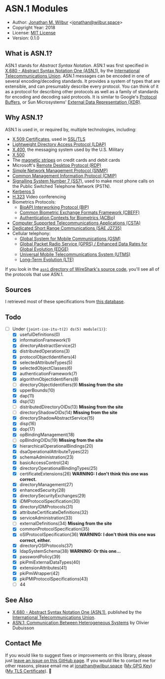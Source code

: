 # ASN.1 Modules

* Author: [Jonathan M. Wilbur](https://jonathan.wilbur.space) <[jonathan@wilbur.space](mailto:jonathan@wilbur.space)>
* Copyright Year: 2018
* License: [MIT License](https://mit-license.org/)
* Version: 0.1.0

## What is ASN.1?

ASN.1 stands for *Abstract Syntax Notation*. ASN.1 was first specified in
[X.680 - Abstract Syntax Notation One (ASN.1)](https://www.itu.int/rec/T-REC-X.680/en),
by the [International Telecommunications Union](https://www.itu.int/en/pages/default.aspx).
ASN.1 messages can be encoded in one of several encoding/decoding standards.
It provides a system of types that are extensible, and can presumably describe
every protocol. You can think of it as a protocol for describing other protocols
as well as a family of standards for encoding and decoding said protocols.
It is similar to Google's [Protocol Buffers](https://developers.google.com/protocol-buffers/),
or Sun Microsystems' [External Data Representation (XDR)](https://tools.ietf.org/html/rfc1014).

## Why ASN.1?

ASN.1 is used in, or required by, multiple technologies, including:

* [X.509 Certificates](https://www.itu.int/rec/T-REC-X.509-201610-I/en), used in [SSL/TLS](https://tools.ietf.org/html/rfc5246)
* [Lightweight Directory Access Protocol (LDAP)](https://www.ietf.org/rfc/rfc4511.txt)
* [X.400](https://www.itu.int/rec/T-REC-X.400/en), the messaging system used by the U.S. Military
* [X.500](https://www.itu.int/rec/T-REC-X.500-201610-I/en)
* The [magnetic stripes](https://www.iso.org/standard/43317.html) on credit cards and debit cards
* Microsoft's [Remote Desktop Protocol (RDP)](https://msdn.microsoft.com/en-us/library/mt242409.aspx)
* [Simple Network Management Protocol (SNMP)](https://www.ietf.org/rfc/rfc1157.txt)
* [Common Management Information Protocol (CMIP)](https://www.itu.int/rec/T-REC-X.711/en)
* [Signalling System Number 7 (SS7)](https://www.itu.int/rec/T-REC-Q.700-199303-I/en),
  used to make most phone calls on the Public Switched Telephone Network (PSTN).
* [Kerberos 5](https://tools.ietf.org/html/rfc4120)
* [H.323](https://www.itu.int/rec/T-REC-H.323-200912-I/en) Video conferencing
* Biometrics Protocols:
  * [BioAPI Interworking Protocol (BIP)](https://www.iso.org/standard/43611.html)
  * [Common Biometric Exchange Formats Framework (CBEFF)](http://nvlpubs.nist.gov/nistpubs/Legacy/IR/nistir6529-a.pdf)
  * [Authentication Contexts for Biometrics (ACBio)](https://www.iso.org/standard/41531.html)
* [Computer Supported Telecommunications Applications (CSTA)](https://www.ecma-international.org/activities/Communications/TG11/cstaIII.htm)
* [Dedicated Short Range Communications (SAE J2735)](http://standards.sae.org/j2735_200911/)
* Cellular telephony:
  * [Global System for Mobile Communications (GSM)](http://www.ttfn.net/techno/smartcards/gsm11-11.pdf)
  * [Global Packet Radio Service (GPRS) / Enhanced Data Rates for Global Evolution (EDGE)](http://www.3gpp.org/technologies/keywords-acronyms/102-gprs-edge)
  * [Universal Mobile Telecommunications System (UTMS)](http://www.3gpp.org/DynaReport/25-series.htm)
  * [Long-Term Evolution (LTE)](http://www.3gpp.org/technologies/keywords-acronyms/98-lte)

If you look in the
[`asn1` directory of WireShark's source code](https://github.com/wireshark/wireshark/tree/master/epan/dissectors/asn1),
you'll see all of the protocols that use ASN.1.

## Sources

I retrieved most of these specifications from
[this database](https://www.itu.int/ITU-T/recommendations/fl.aspx?lang=1).

## Todo

- [ ] Under `{joint-iso-itu-t(2) ds(5) module(1)}`:
  - [x] usefulDefinitions(0)
  - [x] informationFramework(1)
  - [x] directoryAbstractService(2)
  - [x] distributedOperations(3)
  - [x] protocolObjectIdentifiers(4)
  - [x] selectedAttributeTypes(5)
  - [x] selectedObjectClasses(6)
  - [x] authenticationFramework(7)
  - [x] algorithmObjectIdentifiers(8)
  - [ ] directoryObjectIdentifiers(9) **Missing from the site**
  - [x] upperBounds(10)
  - [x] dap(11)
  - [x] dsp(12)
  - [ ] distributedDirectoryOIDs(13) **Missing from the site**
  - [ ] directoryShadowOIDs(14) **Missing from the site**
  - [x] directoryShadowAbstractService(15)
  - [x] disp(16)
  - [x] dop(17)
  - [x] opBindingManagement(18)
  - [ ] opBindingOIDs(19) **Missing from the site**
  - [x] hierarchicalOperationalBindings(20)
  - [x] dsaOperationalAttributeTypes(22)
  - [x] schemaAdministration(23)
  - [x] basicAccessControl(24)
  - [x] directoryOperationalBindingTypes(25)
  - [x] certificateExtensions(26) **WARNING: I don't think this one was correct.**
  - [x] directoryManagement(27)
  - [x] enhancedSecurity(28)
  - [x] directorySecurityExchanges(29)
  - [x] iDMProtocolSpecification(30)
  - [x] directoryIDMProtocols(31)
  - [x] attributeCertificateDefinitions(32)
  - [x] serviceAdministration(33)
  - [ ] externalDefinitions(34) **Missing from the site**
  - [x] commonProtocolSpecification(35)
  - [x] oSIProtocolSpecification(36) **WARNING: I don't think this one was correct, either.**
  - [x] directoryOSIProtocols(37)
  - [x] ldapSystemSchema(38) **WARNING: Or this one...**
  - [x] passwordPolicy(39)
  - [x] pkiPmiExternalDataTypes(40)
  - [x] extensionAttributes(41)
  - [x] pkiPmiWrapper(42)
  - [x] pkiPMIProtocolSpecifications(43)
  - [ ] 44

## See Also

* [X.680 - Abstract Syntax Notation One (ASN.1)](https://www.itu.int/rec/T-REC-X.680/en), published by the
[International Telecommunications Union](https://www.itu.int/en/pages/default.aspx).
* [ASN.1: Communication Between Heterogeneous Systems](https://www.oss.com/asn1/resources/books-whitepapers-pubs/dubuisson-asn1-book.PDF) by Olivier Dubuisson

## Contact Me

If you would like to suggest fixes or improvements on this library, please just
[leave an issue on this GitHub page](https://github.com/JonathanWilbur/asn1-ts/issues). If you would like to contact me for other reasons,
please email me at [jonathan@wilbur.space](mailto:jonathan@wilbur.space)
([My GPG Key](https://jonathan.wilbur.space/downloads/jonathan@wilbur.space.gpg.pub))
([My TLS Certificate](https://jonathan.wilbur.space/downloads/jonathan@wilbur.space.chain.pem)). :boar: